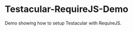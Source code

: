 Testacular-RequireJS-Demo
=========================

Demo showing how to setup Testacular with RequireJS.
